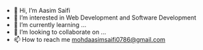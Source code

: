 - 👋 Hi, I’m Aasim Saifi
- 👀 I’m interested in Web Development and Software Development
- 🌱 I’m currently learning ...
- 💞️ I’m looking to collaborate on ...
- 📫 How to reach me mohdaasimsaifi0786@gmail.com

<!---
Saifi2626/Saifi2626 is a ✨ special ✨ repository because its `README.md` (this file) appears on your GitHub profile.
You can click the Preview link to take a look at your changes.
--->
